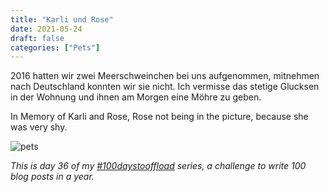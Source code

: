 ```yaml
---
title: "Karli und Rose"
date: 2021-05-24
draft: false
categories: ["Pets"]
---
```

2016 hatten wir zwei Meerschweinchen bei uns aufgenommen, mitnehmen nach Deutschland konnten wir sie nicht. Ich vermisse das stetige Glucksen in der Wohnung und ihnen am Morgen eine Möhre zu geben.

In Memory of Karli and Rose, Rose not being in the picture, because she was very shy.

![pets](/img/pet.gif)

_This is day 36 of my [#100daystooffload](https://100daystooffload.com/) series, a challenge to write 100 blog posts in a year._